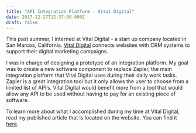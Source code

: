 ```yaml
---
title: "API Integration Platform - Vital Digital"
date: 2017-12-27T12:37:00.000Z
draft: false
---
```


This past summer, I interned at Vital Digital - a start up company located in
San Marcos, California.  [Vital Digital](https://vitaldigital.us/) connects websites with CRM systems to
support their digital marketing campaigns.

I was in charge of designing a prototype of an integration platform.  My goal was to create a new software component to replace Zapier, the main integration platform that Vital Digital uses during their daily work tasks. Zapier is a great integration tool but it only allows the user to choose from a limited list of API’s. Vital Digital would benefit more from a tool that would allow any API to be used without having to pay for an existing piece of software.

To learn more about what I accomplished during my time at Vital Digital, read my
published article that is located on the website. You can find it [here](https://info.vitaldigital.us/blog/unlock-new-worlds-of-opportunity-through-digital-marketing).
